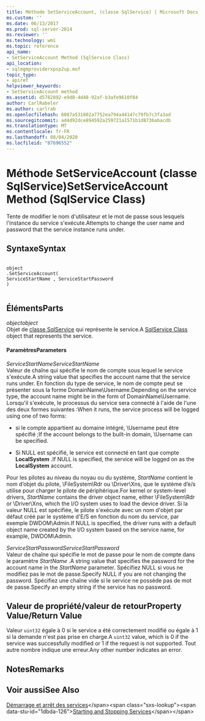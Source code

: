 ```yaml
---
title: Méthode SetServiceAccount, (classe SqlService) | Microsoft Docs
ms.custom: ''
ms.date: 06/13/2017
ms.prod: sql-server-2014
ms.reviewer: ''
ms.technology: wmi
ms.topic: reference
api_name:
- SetServiceAccount Method (SqlService Class)
api_location:
- sqlmgmproviderxpsp2up.mof
topic_type:
- apiref
helpviewer_keywords:
- SetServiceAccount method
ms.assetid: d5782892-e9d8-4d48-92af-b3afe9610f84
author: CarlRabeler
ms.author: carlrab
ms.openlocfilehash: 6087a531802a7752ea794a44147c79fb7c3fa3ad
ms.sourcegitcommit: ad4d92dce894592a259721a1571b1d8736abacdb
ms.translationtype: MT
ms.contentlocale: fr-FR
ms.lasthandoff: 08/04/2020
ms.locfileid: "87696552"
---
```

# <a name="setserviceaccount-method-sqlservice-class"></a><span data-ttu-id="1dbda-102">Méthode SetServiceAccount (classe SqlService)</span><span class="sxs-lookup"><span data-stu-id="1dbda-102">SetServiceAccount Method (SqlService Class)</span></span>
  <span data-ttu-id="1dbda-103">Tente de modifier le nom d'utilisateur et le mot de passe sous lesquels l'instance du service s'exécute.</span><span class="sxs-lookup"><span data-stu-id="1dbda-103">Attempts to change the user name and password that the service instance runs under.</span></span>  
  
## <a name="syntax"></a><span data-ttu-id="1dbda-104">Syntaxe</span><span class="sxs-lookup"><span data-stu-id="1dbda-104">Syntax</span></span>  
  
```  
  
object  
.SetServiceAccount(  
ServiceStartName , ServiceStartPassword  
)  
  
```  
  
## <a name="parts"></a><span data-ttu-id="1dbda-105">Éléments</span><span class="sxs-lookup"><span data-stu-id="1dbda-105">Parts</span></span>  
 <span data-ttu-id="1dbda-106">*object*</span><span class="sxs-lookup"><span data-stu-id="1dbda-106">*object*</span></span>  
 <span data-ttu-id="1dbda-107">Objet de [classe SqlService](sqlservice-class.md) qui représente le service.</span><span class="sxs-lookup"><span data-stu-id="1dbda-107">A [SqlService Class](sqlservice-class.md) object that represents the service.</span></span>  
  
#### <a name="parameters"></a><span data-ttu-id="1dbda-108">Paramètres</span><span class="sxs-lookup"><span data-stu-id="1dbda-108">Parameters</span></span>  
 <span data-ttu-id="1dbda-109">*ServiceStartName*</span><span class="sxs-lookup"><span data-stu-id="1dbda-109">*ServiceStartName*</span></span>  
 <span data-ttu-id="1dbda-110">Valeur de chaîne qui spécifie le nom de compte sous lequel le service s'exécute.</span><span class="sxs-lookup"><span data-stu-id="1dbda-110">A string value that specifies the account name that the service runs under.</span></span> <span data-ttu-id="1dbda-111">En fonction du type de service, le nom de compte peut se présenter sous la forme DomainName\Username.</span><span class="sxs-lookup"><span data-stu-id="1dbda-111">Depending on the service type, the account name might be in the form of DomainName\Username.</span></span> <span data-ttu-id="1dbda-112">Lorsqu'il s'exécute, le processus du service sera connecté à l'aide de l'une des deux formes suivantes :</span><span class="sxs-lookup"><span data-stu-id="1dbda-112">When it runs, the service process will be logged using one of two forms:</span></span>  
  
-   <span data-ttu-id="1dbda-113">si le compte appartient au domaine intégré, \Username peut être spécifié ;</span><span class="sxs-lookup"><span data-stu-id="1dbda-113">If the account belongs to the built-in domain, \Username can be specified.</span></span>  
  
-   <span data-ttu-id="1dbda-114">Si NULL est spécifié, le service est connecté en tant que compte **LocalSystem** .</span><span class="sxs-lookup"><span data-stu-id="1dbda-114">If NULL is specified, the service will be logged on as the **LocalSystem** account.</span></span>  
  
 <span data-ttu-id="1dbda-115">Pour les pilotes au niveau du noyau ou du système, *StartName* contient le nom d’objet du pilote, \FileSystem\Rdr ou \Driver\Xns, que le système d’e/s utilise pour charger le pilote de périphérique.</span><span class="sxs-lookup"><span data-stu-id="1dbda-115">For kernel or system-level drivers, *StartName* contains the driver object name, either \FileSystem\Rdr or \Driver\Xns, which the I/O system uses to load the device driver.</span></span> <span data-ttu-id="1dbda-116">Si la valeur NULL est spécifiée, le pilote s'exécute avec un nom d'objet par défaut créé par le système d'E/S en fonction du nom du service, par exemple DWDOM\Admin.</span><span class="sxs-lookup"><span data-stu-id="1dbda-116">If NULL is specified, the driver runs with a default object name created by the I/O system based on the service name, for example, DWDOM\Admin.</span></span>  
  
 <span data-ttu-id="1dbda-117">*ServiceStartPassword*</span><span class="sxs-lookup"><span data-stu-id="1dbda-117">*ServiceStartPassword*</span></span>  
 <span data-ttu-id="1dbda-118">Valeur de chaîne qui spécifie le mot de passe pour le nom de compte dans le paramètre *StartName* .</span><span class="sxs-lookup"><span data-stu-id="1dbda-118">A string value that specifies the password for the account name in the *StartName* parameter.</span></span> <span data-ttu-id="1dbda-119">Spécifiez NULL si vous ne modifiez pas le mot de passe.</span><span class="sxs-lookup"><span data-stu-id="1dbda-119">Specify NULL if you are not changing the password.</span></span> <span data-ttu-id="1dbda-120">Spécifiez une chaîne vide si le service ne possède pas de mot de passe.</span><span class="sxs-lookup"><span data-stu-id="1dbda-120">Specify an empty string if the service has no password.</span></span>  
  
## <a name="property-valuereturn-value"></a><span data-ttu-id="1dbda-121">Valeur de propriété/valeur de retour</span><span class="sxs-lookup"><span data-stu-id="1dbda-121">Property Value/Return Value</span></span>  
 <span data-ttu-id="1dbda-122">Valeur `uint32` égale à 0 si le service a été correctement modifié ou égale à 1 si la demande n'est pas prise en charge.</span><span class="sxs-lookup"><span data-stu-id="1dbda-122">A `uint32` value, which is 0 if the service was successfully modified or 1 if the request is not supported.</span></span> <span data-ttu-id="1dbda-123">Tout autre nombre indique une erreur.</span><span class="sxs-lookup"><span data-stu-id="1dbda-123">Any other number indicates an error.</span></span>  
  
## <a name="remarks"></a><span data-ttu-id="1dbda-124">Notes</span><span class="sxs-lookup"><span data-stu-id="1dbda-124">Remarks</span></span>  
  
## <a name="see-also"></a><span data-ttu-id="1dbda-125">Voir aussi</span><span class="sxs-lookup"><span data-stu-id="1dbda-125">See Also</span></span>  
 <span data-ttu-id="1dbda-126">[Démarrage et arrêt des services](https://technet.microsoft.com/library/ms174886\(v=sql.105\).aspx)</span><span class="sxs-lookup"><span data-stu-id="1dbda-126">[Starting and Stopping Services](https://technet.microsoft.com/library/ms174886\(v=sql.105\).aspx)</span></span>  
  
  
